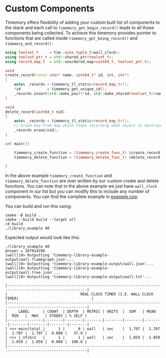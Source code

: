 # Custom Components

Timemory offers flexibility of adding your custom built list of components to the stack and each call to `timemory_get_begin_record()` leads to all those components being collected. To achieve this timemory provides pointer to functions that are called inside `timemory_get_being_record()` and `timemory_end_record()`:

```cpp
using toolset_t     = tim::auto_tuple_t<wall_clock>;
using toolset_ptr_t = std::shared_ptr<toolset_t>;
using record_map_t  = std::unordered_map<uint64_t, toolset_ptr_t>;

void
create_record(const char* name, uint64_t* id, int, int*)
{
    auto& _records = timemory_tl_static<record_map_t>();
    *id            = timemory_get_unique_id();
    _records.insert(std::make_pair(*id, std::make_shared<toolset_t>(name)));
}

void
delete_record(uint64_t nid)
{
    auto& _records = timemory_tl_static<record_map_t>();
    // erase key from map which stops recording when object is destroyed
    _records.erase(nid);
}

int main(){

    timemory_create_function = (timemory_create_func_t) &create_record;
    timemory_delete_function = (timemory_delete_func_t) &delete_record;

}
```

In the above example `timemory_create_function` and `timemory_delete_function` are over written by our custom create and delete functions. You can note that in the above example we just have `wall_clock` component in our list but you can modify this to include any number of components. You can find the complete example in [example.cpp](example.cpp).

You can build and run this using:

```console
cmake -B build .
cmake --build build --target all
cd build
./library_example 40
```

Expected output would look like this:

```console
./library_example 40
Answer = 267914296
[wall]|0> Outputting 'timemory-library-example-output/wall.flamegraph.json'...
[wall]|0> Outputting 'timemory-library-example-output/wall.json'...
[wall]|0> Outputting 'timemory-library-example-output/wall.tree.json'...
[wall]|0> Outputting 'timemory-library-example-output/wall.txt'...

|----------------------------------------------------------------------------------------------------------|
|                                 REAL-CLOCK TIMER (I.E. WALL-CLOCK TIMER)                                 |
|----------------------------------------------------------------------------------------------------------|
|     LABEL      | COUNT  | DEPTH  | METRIC | UNITS  |  SUM   | MEAN   |  MIN   |  MAX   | STDDEV | % SELF |
|----------------|--------|--------|--------|--------|--------|--------|--------|--------|--------|--------|
| >>> main/total |      1 |      0 | wall   | sec    |  1.707 |  1.707 |  1.707 |  1.707 |  0.000 |   37.9 |
| >>> |_nfib+1   |      1 |      1 | wall   | sec    |  1.059 |  1.059 |  1.059 |  1.059 |  0.000 |  100.0 |
|----------------------------------------------------------------------------------------------------------|
```
